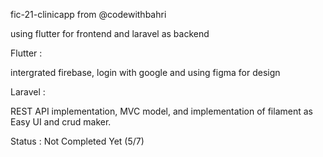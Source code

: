 fic-21-clinicapp from @codewithbahri

using flutter for frontend and laravel as backend

Flutter : 

intergrated firebase, login with google and using figma for design

Laravel : 

REST API implementation, MVC model, and implementation of filament as Easy UI and crud maker.

Status : Not Completed Yet (5/7)
